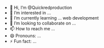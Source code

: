 - 👋 Hi, I’m @Quickredproduction
- 👀 I’m interested in ...
- 🌱 I’m currently learning ...
   web development 
- 💞️ I’m looking to collaborate on ...
- 📫 How to reach me ...
- 😄 Pronouns: ...
- ⚡ Fun fact: ...

<!---
Quickredproduction/Quickredproduction is a ✨ special ✨ repository because its `README.md` (this file) appears on your GitHub profile.
You can click the Preview link to take a look at your changes.
--->
